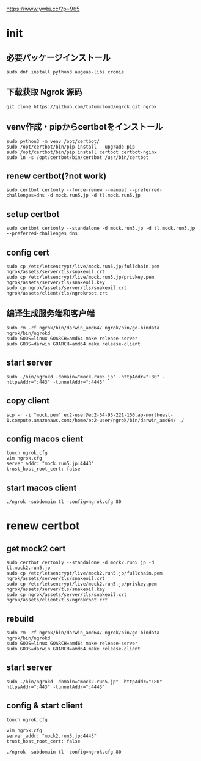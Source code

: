 https://www.ywbj.cc/?p=965
# init

## 必要パッケージインストール
```
sudo dnf install python3 augeas-libs cronie
```

## 下载获取 Ngrok 源码
```
git clone https://github.com/tutumcloud/ngrok.git ngrok
```

## venv作成・pipからcertbotをインストール
```
sudo python3 -m venv /opt/certbot/
sudo /opt/certbot/bin/pip install --upgrade pip
sudo /opt/certbot/bin/pip install certbot certbot-nginx
sudo ln -s /opt/certbot/bin/certbot /usr/bin/certbot
```

## renew certbot(?not work)
```
sudo certbot certonly --force-renew --manual --preferred-challenges=dns -d mock.run5.jp -d tl.mock.run5.jp
```

## setup certbot
```
sudo certbot certonly --standalone -d mock.run5.jp -d tl.mock.run5.jp --preferred-challenges dns
```

## config cert
```
sudo cp /etc/letsencrypt/live/mock.run5.jp/fullchain.pem ngrok/assets/server/tls/snakeoil.crt
sudo cp /etc/letsencrypt/live/mock.run5.jp/privkey.pem ngrok/assets/server/tls/snakeoil.key
sudo cp ngrok/assets/server/tls/snakeoil.crt ngrok/assets/client/tls/ngrokroot.crt
```

## 编译生成服务端和客户端
```
sudo rm -rf ngrok/bin/darwin_amd64/ ngrok/bin/go-bindata ngrok/bin/ngrokd
sudo GOOS=linux GOARCH=amd64 make release-server
sudo GOOS=darwin GOARCH=amd64 make release-client
```

## start server
```
sudo ./bin/ngrokd -domain="mock.run5.jp" -httpAddr=":80" -httpsAddr=":443" -tunnelAddr=":4443"
```

## copy client
```
scp -r -i "mock.pem" ec2-user@ec2-54-95-221-150.ap-northeast-1.compute.amazonaws.com:/home/ec2-user/ngrok/bin/darwin_amd64/ ./
```

## config macos client
```
touch ngrok.cfg
vim ngrok.cfg
server_addr: "mock.run5.jp:4443"
trust_host_root_cert: false
```

## start macos client
```
./ngrok -subdomain tl -config=ngrok.cfg 80
```

# renew certbot

## get mock2 cert
```
sudo certbot certonly --standalone -d mock2.run5.jp -d tl.mock2.run5.jp
sudo cp /etc/letsencrypt/live/mock2.run5.jp/fullchain.pem ngrok/assets/server/tls/snakeoil.crt
sudo cp /etc/letsencrypt/live/mock2.run5.jp/privkey.pem ngrok/assets/server/tls/snakeoil.key
sudo cp ngrok/assets/server/tls/snakeoil.crt ngrok/assets/client/tls/ngrokroot.crt
```

## rebuild
```
sudo rm -rf ngrok/bin/darwin_amd64/ ngrok/bin/go-bindata ngrok/bin/ngrokd
sudo GOOS=linux GOARCH=amd64 make release-server
sudo GOOS=darwin GOARCH=amd64 make release-client
```

## start server
```
sudo ./bin/ngrokd -domain="mock2.run5.jp" -httpAddr=":80" -httpsAddr=":443" -tunnelAddr=":4443"
```

## config & start client
```
touch ngrok.cfg

vim ngrok.cfg
server_addr: "mock2.run5.jp:4443"
trust_host_root_cert: false

./ngrok -subdomain tl -config=ngrok.cfg 80

```
